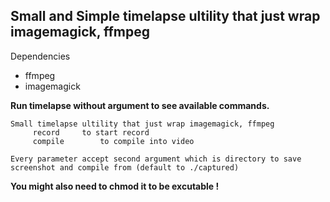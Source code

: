 ## Small and Simple timelapse ultility that just wrap imagemagick, ffmpeg

Dependencies
- ffmpeg
- imagemagick

**Run timelapse without argument to see available commands.**

```
Small timelapse ultility that just wrap imagemagick, ffmpeg
     record		to start record
     compile		to compile into video

Every parameter accept second argument which is directory to save screenshot and compile from (default to ./captured)
```

**You might also need to chmod it to be excutable !**
